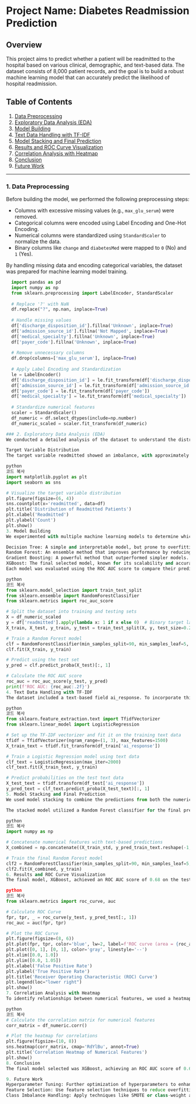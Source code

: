 # Project Name: Diabetes Readmission Prediction

## Overview
  This project aims to predict whether a patient will be readmitted to the hospital based on various clinical, demographic, and text-based data. The dataset consists of 8,000 patient records, and the goal is to build a robust machine learning model that can accurately predict the likelihood of hospital readmission.

## Table of Contents
  1. [Data Preprocessing](#1-data-preprocessing)
  2. [Exploratory Data Analysis (EDA)](#2-exploratory-data-analysis-eda)
  3. [Model Building](#3-model-building)
  4. [Text Data Handling with TF-IDF](#4-text-data-handling-with-tf-idf)
  5. [Model Stacking and Final Prediction](#5-model-stacking-and-final-prediction)
  6. [Results and ROC Curve Visualization](#6-results-and-roc-curve-visualization)
  7. [Correlation Analysis with Heatmap](#7-correlation-analysis-with-heatmap)
  8. [Conclusion](#8-conclusion)
  9. [Future Work](#9-future-work)

---

### 1. Data Preprocessing
  Before building the model, we performed the following preprocessing steps:
  
  - Columns with excessive missing values (e.g., `max_glu_serum`) were removed.
  - Categorical columns were encoded using Label Encoding and One-Hot Encoding.
  - Numerical columns were standardized using `StandardScaler` to normalize the data.
  - Binary columns like `change` and `diabetesMed` were mapped to `0` (No) and `1` (Yes).
  
  By handling missing data and encoding categorical variables, the dataset was prepared for machine learning model training.
  
  ```python
    import pandas as pd
    import numpy as np
    from sklearn.preprocessing import LabelEncoder, StandardScaler
    
    # Replace '?' with NaN
    df.replace("?", np.nan, inplace=True)
    
    # Handle missing values
    df['discharge_disposition_id'].fillna('Unknown', inplace=True)
    df['admission_source_id'].fillna('Not Mapped', inplace=True)
    df['medical_specialty'].fillna('Unknown', inplace=True)
    df['payer_code'].fillna('Unknown', inplace=True)
    
    # Remove unnecessary columns
    df.drop(columns=['max_glu_serum'], inplace=True)
    
    # Apply Label Encoding and Standardization
    le = LabelEncoder()
    df['discharge_disposition_id'] = le.fit_transform(df['discharge_disposition_id'])
    df['admission_source_id'] = le.fit_transform(df['admission_source_id'])
    df['payer_code'] = le.fit_transform(df['payer_code'])
    df['medical_specialty'] = le.fit_transform(df['medical_specialty'])
    
    # Standardize numerical features
    scaler = StandardScaler()
    df_numeric = df.select_dtypes(include=np.number)
    df_numeric_scaled = scaler.fit_transform(df_numeric)

### 2. Exploratory Data Analysis (EDA)
We conducted a detailed analysis of the dataset to understand the distribution of the target variable and to identify correlations between numerical features. Visualizations like bar plots and heatmaps helped in this process.

Target Variable Distribution
The target variable readmitted showed an imbalance, with approximately 60% of patients not being readmitted and 40% being readmitted. This imbalance informed the model selection process.

python
코드 복사
import matplotlib.pyplot as plt
import seaborn as sns

# Visualize the target variable distribution
plt.figure(figsize=(6, 4))
sns.countplot(x='readmitted', data=df)
plt.title('Distribution of Readmitted Patients')
plt.xlabel('Readmitted')
plt.ylabel('Count')
plt.show()
3. Model Building
We experimented with multiple machine learning models to determine which performed best on this dataset. These included:

Decision Tree: A simple and interpretable model, but prone to overfitting.
Random Forest: An ensemble method that improves performance by reducing overfitting.
Gradient Boosting: A powerful method that outperformed simpler models.
XGBoost: The final selected model, known for its scalability and accuracy.
Each model was evaluated using the ROC AUC score to compare their predictive performance.

python
코드 복사
from sklearn.model_selection import train_test_split
from sklearn.ensemble import RandomForestClassifier
from sklearn.metrics import roc_auc_score

# Split the dataset into training and testing sets
X = df_numeric_scaled
y = df['readmitted'].apply(lambda x: 1 if x else 0)  # Binary target label
X_train, X_test, y_train, y_test = train_test_split(X, y, test_size=0.2, random_state=123)

# Train a Random Forest model
clf = RandomForestClassifier(min_samples_split=90, min_samples_leaf=5, max_depth=10, random_state=10)
clf.fit(X_train, y_train)

# Predict using the test set
y_pred = clf.predict_proba(X_test)[:, 1]

# Calculate the ROC AUC score
roc_auc = roc_auc_score(y_test, y_pred)
print(f'ROC AUC: {roc_auc:.2f}')
4. Text Data Handling with TF-IDF
The dataset included a text-based field ai_response. To incorporate this, we used TF-IDF (Term Frequency-Inverse Document Frequency) to convert the text data into numerical features. Logistic Regression was applied to the text data to predict readmission probabilities.

python
코드 복사
from sklearn.feature_extraction.text import TfidfVectorizer
from sklearn.linear_model import LogisticRegression

# Set up the TF-IDF vectorizer and fit it on the training text data
tfidf = TfidfVectorizer(ngram_range=(1, 3), max_features=1500)
X_train_text = tfidf.fit_transform(df_train['ai_response'])

# Train a Logistic Regression model using text data
clf_text = LogisticRegression(max_iter=2000)
clf_text.fit(X_train_text, y_train)

# Predict probabilities on the test text data
X_test_text = tfidf.transform(df_test['ai_response'])
y_pred_text = clf_text.predict_proba(X_test_text)[:, 1]
5. Model Stacking and Final Prediction
We used model stacking to combine the predictions from both the numerical features and the text data. By integrating the outputs of the Logistic Regression model (based on TF-IDF) with the numerical features, we improved the overall predictive power.

The stacked model utilized a Random Forest classifier for the final prediction:

python
코드 복사
import numpy as np

# Concatenate numerical features with text-based predictions
X_combined = np.concatenate((X_train_std, y_pred_train_text.reshape(-1, 1)), axis=1)

# Train the final Random Forest model
clf2 = RandomForestClassifier(min_samples_split=90, min_samples_leaf=5, max_depth=10)
clf2.fit(X_combined, y_train)
6. Results and ROC Curve Visualization
The final model, XGBoost, achieved an ROC AUC score of 0.68 on the test dataset. Below is the ROC Curve, which demonstrates the model's ability to distinguish between positive and negative classes.

python
코드 복사
from sklearn.metrics import roc_curve, auc

# Calculate ROC Curve
fpr, tpr, _ = roc_curve(y_test, y_pred_test[:, 1])
roc_auc = auc(fpr, tpr)

# Plot the ROC Curve
plt.figure(figsize=(8, 6))
plt.plot(fpr, tpr, color='blue', lw=2, label=f'ROC curve (area = {roc_auc:.2f})')
plt.plot([0, 1], [0, 1], color='gray', linestyle='--')
plt.xlim([0.0, 1.0])
plt.ylim([0.0, 1.05])
plt.xlabel('False Positive Rate')
plt.ylabel('True Positive Rate')
plt.title('Receiver Operating Characteristic (ROC) Curve')
plt.legend(loc="lower right")
plt.show()
7. Correlation Analysis with Heatmap
To identify relationships between numerical features, we used a heatmap to visualize correlations between them.

python
코드 복사
# Calculate the correlation matrix for numerical features
corr_matrix = df_numeric.corr()

# Plot the heatmap for correlations
plt.figure(figsize=(10, 8))
sns.heatmap(corr_matrix, cmap='RdYlBu', annot=True)
plt.title('Correlation Heatmap of Numerical Features')
plt.show()
8. Conclusion
The final model selected was XGBoost, achieving an ROC AUC score of 0.68 on the test data. This result shows a reasonable ability to predict patient readmission, though there is room for improvement. The inclusion of text data via TF-IDF combined with numerical features using model stacking contributed to a more accurate prediction.

9. Future Work
Hyperparameter Tuning: Further optimization of hyperparameters to enhance model performance.
Feature Selection: Use feature selection techniques to reduce overfitting and improve model efficiency.
Class Imbalance Handling: Apply techniques like SMOTE or class-weight adjustment to better handle the imbalance in the target variable.
